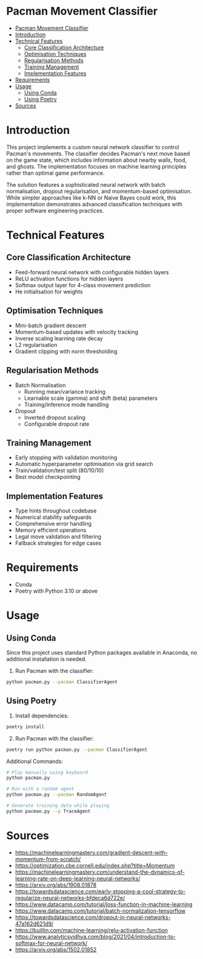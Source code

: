 # Pacman Movement Classifier

- [Pacman Movement Classifier](#pacman-movement-classifier)
- [Introduction](#introduction)
- [Technical Features](#technical-features)
	- [Core Classification Architecture](#core-classification-architecture)
	- [Optimisation Techniques](#optimisation-techniques)
	- [Regularisation Methods](#regularisation-methods)
	- [Training Management](#training-management)
	- [Implementation Features](#implementation-features)
- [Requirements](#requirements)
- [Usage](#usage)
	- [Using Conda](#using-conda)
	- [Using Poetry](#using-poetry)
- [Sources](#sources)


# Introduction

This project implements a custom neural network classifier to control Pacman's movements. The classifier decides Pacman's next move based on the game state, which includes information about nearby walls, food, and ghosts. The implementation focuses on machine learning principles rather than optimal game performance.

The solution features a sophisticated neural network with batch normalisation, dropout regularisation, and momentum-based optimisation. While simpler approaches like k-NN or Naive Bayes could work, this implementation demonstrates advanced classification techniques with proper software engineering practices.

# Technical Features

## Core Classification Architecture
- Feed-forward neural network with configurable hidden layers
- ReLU activation functions for hidden layers
- Softmax output layer for 4-class movement prediction
- He initialisation for weights

## Optimisation Techniques
- Mini-batch gradient descent
- Momentum-based updates with velocity tracking
- Inverse scaling learning rate decay
- L2 regularisation
- Gradient clipping with norm thresholding

## Regularisation Methods
- Batch Normalisation
  - Running mean/variance tracking
  - Learnable scale (gamma) and shift (beta) parameters
  - Training/inference mode handling
- Dropout
  - Inverted dropout scaling
  - Configurable dropout rate

## Training Management
- Early stopping with validation monitoring
- Automatic hyperparameter optimisation via grid search
- Train/validation/test split (80/10/10)
- Best model checkpointing

## Implementation Features
- Type hints throughout codebase
- Numerical stability safeguards
- Comprehensive error handling
- Memory efficient operations
- Legal move validation and filtering
- Fallback strategies for edge cases

# Requirements
- Conda 
- Poetry with Python 3.10 or above

# Usage

## Using Conda
Since this project uses standard Python packages available in Anaconda, no additional installation is needed.

1. Run Pacman with the classifier:
```bash
python pacman.py --pacman ClassifierAgent
```

## Using Poetry
1. Install dependencies:
```bash
poetry install
```

2. Run Pacman with the classifier:
```bash
poetry run python pacman.py --pacman ClassifierAgent
```

Additional Commands:
```bash
# Play manually using keyboard
python pacman.py

# Run with a random agent
python pacman.py --pacman RandomAgent

# Generate training data while playing
python pacman.py --p TraceAgent
```

# Sources
- https://machinelearningmastery.com/gradient-descent-with-momentum-from-scratch/
- https://optimization.cbe.cornell.edu/index.php?title=Momentum
- https://machinelearningmastery.com/understand-the-dynamics-of-learning-rate-on-deep-learning-neural-networks/
- https://arxiv.org/abs/1908.01878
- https://towardsdatascience.com/early-stopping-a-cool-strategy-to-regularize-neural-networks-bfdeca6d722e/
- https://www.datacamp.com/tutorial/loss-function-in-machine-learning
- https://www.datacamp.com/tutorial/batch-normalization-tensorflow
- https://towardsdatascience.com/dropout-in-neural-networks-47a162d621d9/
- https://builtin.com/machine-learning/relu-activation-function
- https://www.analyticsvidhya.com/blog/2021/04/introduction-to-softmax-for-neural-network/
- https://arxiv.org/abs/1502.01852